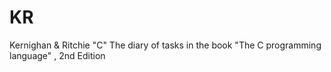 # KR
Kernighan &amp; Ritchie "C"
The diary of tasks in the book "The C programming language" , 2nd Edition 
